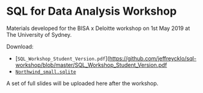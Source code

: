 # SQL for Data Analysis Workshop

Materials developed for the BISA x Deloitte workshop on 1st May 2019 at The University of Sydney.

Download:
- [`SQL_Workshop_Student_Version.pdf`](https://github.com/jeffreycklo/sql-workshop/blob/master/SQL_Workshop_Student_Version.pdf
- [`Northwind_small.sqlite`](https://github.com/jpwhite3/northwind-SQLite3)

A set of full slides will be uploaded here after the workshop.
